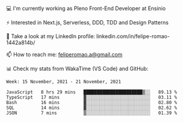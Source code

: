💻 I'm currently working as Pleno Front-End Developer at Ensinio

⚡ Interested in Next.js, Serverless, DDD, TDD and Design Patterns

👥 Take a look at my LinkedIn profile: linkedin.com/in/felipe-romao-1442a814b/

📫 How to reach me: feliperomao.a@gmail.com

📊 Check my stats from WakaTime (VS Code) and GitHub:

<!--START_SECTION:waka-->
```text
Week: 15 November, 2021 - 21 November, 2021

JavaScript   8 hrs 29 mins   ██████████████████████▒░░   89.13 % 
TypeScript   17 mins         ▓░░░░░░░░░░░░░░░░░░░░░░░░   03.11 % 
Bash         16 mins         ▓░░░░░░░░░░░░░░░░░░░░░░░░   02.80 % 
SQL          14 mins         ▓░░░░░░░░░░░░░░░░░░░░░░░░   02.62 % 
JSON         7 mins          ▒░░░░░░░░░░░░░░░░░░░░░░░░   01.39 % 
```
<!--END_SECTION:waka-->
